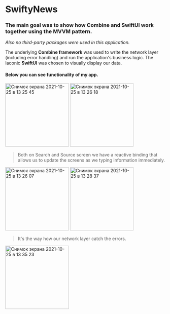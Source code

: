# SwiftyNews
### The main goal was to show how Combine and SwiftUI work together using the MVVM pattern.
_Also no third-party packages were used in this application._

The underlying **Combine framework** was used to write the network layer (including error handling) and run the application's business logic. 
The laconic **SwiftUI** was chosen to visually display our data.

#### Below you can see functionality of my app.
<img width="200" alt="Снимок экрана 2021-10-25 в 13 25 45" src="https://user-images.githubusercontent.com/69910183/138756761-09410fe0-20e1-4436-a9e4-b5ec351a4650.png">
<img width="200" alt="Снимок экрана 2021-10-25 в 13 26 18" src="https://user-images.githubusercontent.com/69910183/138756781-7169d877-d04a-4acc-a4e0-c461a62ed9a3.png">


> Both on Search and Source screen we have a reactive binding that allows us to update the screens as we typing information immediately.

<img width="200" alt="Снимок экрана 2021-10-25 в 13 26 07" src="https://user-images.githubusercontent.com/69910183/138756774-7a13ac54-61a7-41c8-8bed-873d80ce9191.png">
<img width="200" alt="Снимок экрана 2021-10-25 в 13 28 37" src="https://user-images.githubusercontent.com/69910183/138756786-e339b9f8-161c-4872-9643-06235a576ab2.png">

> It's the way how our network layer catch the errors.

<img width="200" alt="Снимок экрана 2021-10-25 в 13 35 23" src="https://user-images.githubusercontent.com/69910183/138756790-302c4e67-fa33-4567-8b17-3c24dfa63087.png">
